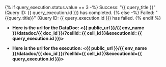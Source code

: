 {% if query_execution.status.value == 3 -%}
Success: "{{ query_title }}" (Query ID: {{ query_execution.id }}) has completed.
{% else -%}
Failed: "{{query_title}}" (Query ID: {{ query_execution.id }}) has failed.
{% endif %}

* **Here is the url for the DataDoc: <{{ public_url }}/{{ env_name }}/datadoc/{{ doc_id }}/?cellId={{ cell_id }}&executionId={{ query_execution.id }})>**

* **Here is the url for the execution: <{{ public_url }}/{{ env_name }}/datadoc/{{ doc_id }}/?cellId={{ cell_id }}&executionId={{ query_execution.id }})>**
